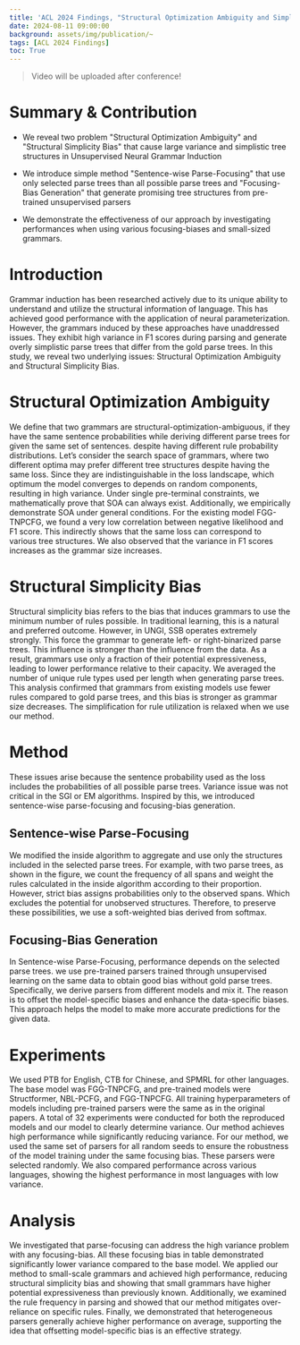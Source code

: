 ```yaml
---
title: 'ACL 2024 Findings, "Structural Optimization Ambiguity and Simplicity Bias in Unsupervised Neural Grammar Induction"'
date: 2024-08-11 09:00:00
background: assets/img/publication/~
tags: [ACL 2024 Findings]
toc: True
---
```


> Video will be uploaded after conference!

# Summary & Contribution

* We reveal two problem "Structural Optimization Ambiguity" and "Structural Simplicity Bias" that cause large variance and simplistic tree structures in Unsupervised Neural Grammar Induction

* We introduce simple method "Sentence-wise Parse-Focusing" that use only selected parse trees than all possible parse trees and "Focusing-Bias Generation" that generate promising tree structures from pre-trained unsupervised parsers

* We demonstrate the effectiveness of our approach by investigating performances when using various focusing-biases and small-sized grammars.

<!-- \begin{itemize}
    \item We raise and clarify \textit{structural optimization ambiguity} and \textit{structural simplicity bias}, which lead to high variance and overly simplistic parse problems in UNGIs.
    % \item We propose a simple yet effective method, \textit{sentence-wise parse-focusing}, that employs biases from pre-trained parsers on the same training data. By emphasizing pre-established structures, this approach enables the stable learning of more compact and accurate explicit grammar.
    \item We propose \textit{sentence-wise parse-focusing} that employs biases from pre-trained parsers using the same training data. This approach enables the stable learning of more compact and accurate explicit grammars.
    \item Through in-depth empirical analysis, we demonstrate the effectiveness of our approach in reducing the identified causes, investigating various focusing-biases, and achieving significant performance improvements compared to state-of-the-art UNGIs. 
\end{itemize} -->

# Introduction

Grammar induction has been researched actively due to its unique ability to understand and utilize the structural information of language. This has achieved good performance with the application of neural parameterization. However, the grammars induced by these approaches have unaddressed issues. They exhibit high variance in F1 scores during parsing and generate overly simplistic parse trees that differ from the gold parse trees. In this study, we reveal two underlying issues: Structural Optimization Ambiguity and Structural Simplicity Bias.

# Structural Optimization Ambiguity

We define that two grammars are structural-optimization-ambiguous, if they have the same sentence probabilities while deriving different parse trees for given the same set of sentences. despite having different rule probability distributions. Let’s consider the search space of grammars, where two different optima may prefer different tree structures despite having the same loss. Since they are indistinguishable in the loss landscape, which optimum the model converges to depends on random components, resulting in high variance. Under single pre-terminal constraints, we mathematically prove that SOA can always exist. Additionally, we empirically demonstrate SOA under general conditions. For the existing model FGG-TNPCFG, we found a very low correlation between negative likelihood and F1 score. This indirectly shows that the same loss can correspond to various tree structures. We also observed that the variance in F1 scores increases as the grammar size increases.

# Structural Simplicity Bias

Structural simplicity bias refers to the bias that induces grammars to use the minimum number of rules possible. In traditional learning, this is a natural and preferred outcome. However, in UNGI, SSB operates extremely strongly. This force the grammar to generate left- or right-binarized parse trees. This influence is stronger than the influence from the data. As a result, grammars use only a fraction of their potential expressiveness, leading to lower performance relative to their capacity. We averaged the number of unique rule types used per length when generating parse trees. This analysis confirmed that grammars from existing models use fewer rules compared to gold parse trees, and this bias is stronger as grammar size decreases. The simplification for rule utilization is relaxed when we use our method.

# Method

These issues arise because the sentence probability used as the loss includes the probabilities of all possible parse trees. Variance issue was not critical in the SGI or EM algorithms. Inspired by this, we introduced sentence-wise parse-focusing and focusing-bias generation.

## Sentence-wise Parse-Focusing

We modified the inside algorithm to aggregate and use only the structures included in the selected parse trees. For example, with two parse trees, as shown in the figure, we count the frequency of all spans and weight the rules calculated in the inside algorithm according to their proportion. However, strict bias assigns probabilities only to the observed spans. Which excludes the potential for unobserved structures. Therefore, to preserve these possibilities, we use a soft-weighted bias derived from softmax.

## Focusing-Bias Generation

In Sentence-wise Parse-Focusing, performance depends on the selected parse trees. we use pre-trained parsers trained through unsupervised learning on the same data to obtain good bias without gold parse trees. Specifically, we derive parsers from different models and mix it. The reason is to offset the model-specific biases and enhance the data-specific biases. This approach helps the model to make more accurate predictions for the given data.

# Experiments

We used PTB for English, CTB for Chinese, and SPMRL for other languages. The base model was FGG-TNPCFG, and pre-trained models were Structformer, NBL-PCFG, and FGG-TNPCFG. All training hyperparameters of models including pre-trained parsers were the same as in the original papers. A total of 32 experiments were conducted for both the reproduced models and our model to clearly determine variance. Our method achieves high performance while significantly reducing variance. For our method, we used the same set of parsers for all random seeds to ensure the robustness of the model training under the same focusing bias. These parsers were selected randomly. We also compared performance across various languages, showing the highest performance in most languages with low variance.

# Analysis

We investigated that parse-focusing can address the high variance problem with any focusing-bias. All these focusing bias in table demonstrated significantly lower variance compared to the base model. We applied our method to small-scale grammars and achieved high performance, reducing structural simplicity bias and showing that small grammars have higher potential expressiveness than previously known. Additionally, we examined the rule frequency in parsing and showed that our method mitigates over-reliance on specific rules. Finally, we demonstrated that heterogeneous parsers generally achieve higher performance on average, supporting the idea that offsetting model-specific bias is an effective strategy.
